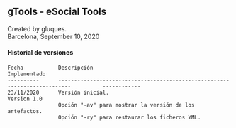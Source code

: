## gTools - eSocial Tools

Created by gluques.  
Barcelona, September 10, 2020

#### Historial de versiones

    Fecha           Descripción                                                                         Implementado
    ----------      --------------------------------------------------------------------------          ------------
    23/11/2020      Versión inicial.                                                                    Version 1.0
                    Opción "-av" para mostrar la versión de los artefactos.
                    Opción "-ry" para restaurar los ficheros YML.
